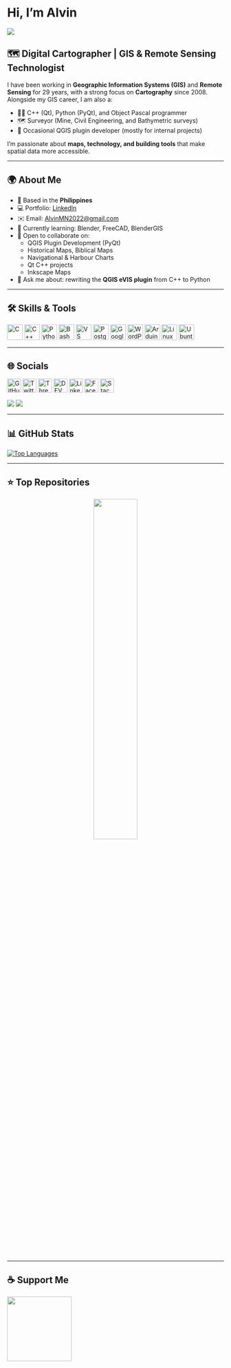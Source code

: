 # Hi, I’m Alvin  
![](https://user-images.githubusercontent.com/18350557/176309783-0785949b-9127-417c-8b55-ab5a4333674e.gif)

## 🗺️ Digital Cartographer | GIS & Remote Sensing Technologist  

I have been working in **Geographic Information Systems (GIS)** and **Remote Sensing** for 29 years, with a strong focus on **Cartography** since 2008. Alongside my GIS career, I am also a:  

- 🧑‍💻 C++ (Qt), Python (PyQt), and Object Pascal programmer  
- 🗺️ Surveyor (Mine, Civil Engineering, and Bathymetric surveys)  
- 🔧 Occasional QGIS plugin developer (mostly for internal projects)  

I’m passionate about **maps, technology, and building tools** that make spatial data more accessible.  

---

## 🌍 About Me  
- 📍 Based in the **Philippines**  
- 💻 Portfolio: [LinkedIn](http://www.linkedin.com/in/alvin-natividad-4b231931a/)  
- ✉️ Email: [AlvinMN2022@gmail.com](mailto:AlvinMN2022@gmail.com)  
- 🧠 Currently learning: Blender, FreeCAD, BlenderGIS  
- 👥 Open to collaborate on:  
  - QGIS Plugin Development (PyQt)  
  - Historical Maps, Biblical Maps  
  - Navigational & Harbour Charts  
  - Qt C++ projects  
  - Inkscape Maps  
- 💬 Ask me about: rewriting the **QGIS eVIS plugin** from C++ to Python  

---

## 🛠️ Skills & Tools  

<p align="left">
<a href="https://docs.microsoft.com/en-us/cpp/?view=msvc-170" target="_blank"><img src="https://raw.githubusercontent.com/danielcranney/readme-generator/main/public/icons/skills/c-colored.svg" width="36" height="36" alt="C" /></a>
<a href="https://docs.microsoft.com/en-us/cpp/?view=msvc-170" target="_blank"><img src="https://raw.githubusercontent.com/danielcranney/readme-generator/main/public/icons/skills/cplusplus-colored.svg" width="36" height="36" alt="C++" /></a>
<a href="https://www.python.org/" target="_blank"><img src="https://raw.githubusercontent.com/danielcranney/readme-generator/main/public/icons/skills/python-colored.svg" width="36" height="36" alt="Python" /></a>
<a href="https://www.gnu.org/software/bash/" target="_blank"><img src="https://raw.githubusercontent.com/danielcranney/readme-generator/main/public/icons/skills/gnubash-colored.svg" width="36" height="36" alt="Bash" /></a>
<a href="https://code.visualstudio.com/" target="_blank"><img src="https://raw.githubusercontent.com/danielcranney/readme-generator/main/public/icons/skills/visualstudiocode-colored.svg" width="36" height="36" alt="VS Code" /></a>
<a href="https://www.postgresql.org/" target="_blank"><img src="https://raw.githubusercontent.com/danielcranney/readme-generator/main/public/icons/skills/postgresql-colored.svg" width="36" height="36" alt="PostgreSQL" /></a>
<a href="https://cloud.google.com/" target="_blank"><img src="https://raw.githubusercontent.com/danielcranney/readme-generator/main/public/icons/skills/googlecloud-colored.svg" width="36" height="36" alt="Google Cloud" /></a>
<a href="https://wordpress.com" target="_blank"><img src="https://raw.githubusercontent.com/danielcranney/readme-generator/main/public/icons/skills/wordpress-colored.svg" width="36" height="36" alt="WordPress" /></a>
<a href="https://store.arduino.cc/" target="_blank"><img src="https://raw.githubusercontent.com/danielcranney/readme-generator/main/public/icons/skills/arduino-colored.svg" width="36" height="36" alt="Arduino" /></a>
<a href="https://www.linux.org" target="_blank"><img src="https://raw.githubusercontent.com/danielcranney/readme-generator/main/public/icons/skills/linux-colored.svg" width="36" height="36" alt="Linux" /></a>
<a href="https://ubuntu.com/" target="_blank"><img src="https://raw.githubusercontent.com/danielcranney/readme-generator/main/public/icons/skills/ubuntu-colored.svg" width="36" height="36" alt="Ubuntu" /></a>
</p>

---

## 🌐 Socials  

<p align="left"> 
<a href="https://www.github.com/AlvinMN2024" target="_blank"><img src="https://raw.githubusercontent.com/danielcranney/readme-generator/main/public/icons/socials/github.svg" width="32" height="32" alt="GitHub" /></a>
<a href="https://www.x.com/AlvinMN2022" target="_blank"><img src="https://raw.githubusercontent.com/danielcranney/readme-generator/main/public/icons/socials/twitter.svg" width="32" height="32" alt="Twitter" /></a>
<a href="https://www.threads.net/@alvin.natividad" target="_blank"><img src="https://raw.githubusercontent.com/danielcranney/readme-generator/main/public/icons/socials/threads.svg" width="32" height="32" alt="Threads" /></a>
<a href="https://www.dev.to/alvinMN2025" target="_blank"><img src="https://raw.githubusercontent.com/danielcranney/readme-generator/main/public/icons/socials/devdotto.svg" width="32" height="32" alt="DEV" /></a>
<a href="https://www.linkedin.com/in/AlvinMN2025" target="_blank"><img src="https://raw.githubusercontent.com/danielcranney/readme-generator/main/public/icons/socials/linkedin.svg" width="32" height="32" alt="LinkedIn" /></a>
<a href="https://www.facebook.com/alvaro.natividad/" target="_blank"><img src="https://raw.githubusercontent.com/danielcranney/readme-generator/main/public/icons/socials/facebook.svg" width="32" height="32" alt="Facebook" /></a>
<a href="https://www.stackoverflow.com/users/23290154/alvinmn2022" target="_blank"><img src="https://raw.githubusercontent.com/danielcranney/readme-generator/main/public/icons/socials/stackoverflow.svg" width="32" height="32" alt="Stack Overflow" /></a>
</p>

<a href="https://www.github.com/AlvinMN2024" target="_blank"><img
src="https://img.shields.io/github/followers/AlvinMN2024?logo=github&style=for-the-badge&color=0891b2&labelColor=1c1917" /></a>
<a href="https://www.x.com/AlvinMN2022" target="_blank"><img
src="https://img.shields.io/twitter/follow/AlvinMN2022?logo=twitter&style=for-the-badge&color=0891b2&labelColor=1c1917"
/></a>

---

## 📊 GitHub Stats  

<a href="https://github.com/AlvinMN2024">
  <img src="https://github-readme-stats.vercel.app/api/top-langs/?username=AlvinMN2024&langs_count=10&title_color=0891b2&text_color=ffffff&icon_color=0891b2&bg_color=1c1917&hide_border=true&locale=en&custom_title=Top%20Languages" alt="Top Languages" />
</a>

---

## ⭐ Top Repositories  

<div width="100%" align="center">
<a href="https://github.com/AlvinMN2024?tab=repositories">
  <img align="center" width="45%" src="https://github-readme-stats.vercel.app/api/pin/?username=AlvinMN2024&repo=https://github.com/AlvinMN2024?tab=repositories&title_color=0891b2&text_color=ffffff&icon_color=0891b2&bg_color=1c1917&hide_border=true&locale=en" />
</a>
</div>  

---

## ☕ Support Me  

<a href="https://www.buymeacoffee.com/alvinmn2025"><img src="https://cdn.buymeacoffee.com/buttons/v2/default-yellow.png" width="150"/></a>
